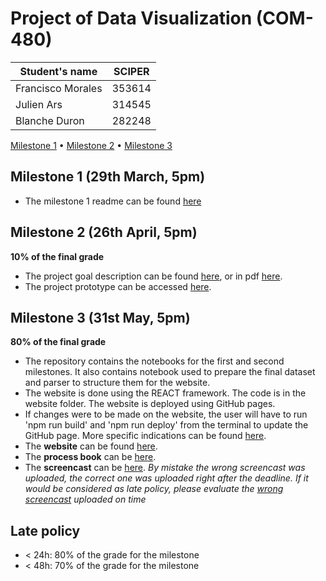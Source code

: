 # Project of Data Visualization (COM-480)

| Student's name | SCIPER |
| -------------- | ------ |
| Francisco Morales| 353614|
| Julien Ars | 314545 |
| Blanche Duron | 282248 |

[Milestone 1](#milestone-1-29th-march-5pm) • [Milestone 2](#milestone-2-26th-april-5pm) • [Milestone 3](#milestone-3-31st-may-5pm)

## Milestone 1 (29th March, 5pm)

- The milestone 1 readme can be found  [here](milestone1.md)

## Milestone 2 (26th April, 5pm)

**10% of the final grade**
- The project goal description can be found [here](milestone2.md), or in pdf [here](milestone2.pdf). 
- The project prototype can be accessed [here](https://bduron99.github.io/).


## Milestone 3 (31st May, 5pm)

**80% of the final grade**
- The repository contains the notebooks for the first and second milestones. It also contains notebook used to prepare the final dataset and parser to structure them for the website.
- The website is done using the REACT framework. The code is in the website folder. The website is deployed using GitHub pages.
- If changes were to be made on the website, the user will have to run 'npm run build' and 'npm run deploy' from the terminal to update the GitHub page. More specific indications can be found [here](https://github.com/gitname/react-gh-pages).
- The **website** can be found [here](https://com-480-data-visualization.github.io/project-2024-school-mappers/).
- The **process book** can be [here](ProcessBook.pdf).
- The **screencast** can be [here](screencast_.mp4).
  *By mistake the wrong screencast was uploaded, the correct one was uploaded right after the deadline. If it would be considered as late policy, please evaluate the [wrong screencast](screencast.mp4) uploaded on time*

## Late policy

- < 24h: 80% of the grade for the milestone
- < 48h: 70% of the grade for the milestone

